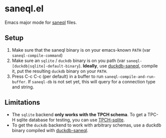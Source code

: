 # saneql.el

Emacs major mode for [saneql](https://github.com/neumannt/saneql) files.

## Setup

1. Make sure that the saneql binary is on your emacs-known `PATH` (var `saneql-compile-command`) 
2. Make sure an `sqlite` / `duckdb` binary is on you path (var `saneql-[duckdb|sqlite]-default-binary`). 
   **Ideally**, use [duckdb-saneql](https://github.com/maxi-k/duckdb-saneql), compile it, put the resulting `duckdb` binary on your `PATH`.
3. Press C-c C-c (per default) in a buffer to run `saneql-compile-and-run-buffer`. 
   If `saneql-db` is not set yet, this will query for a connection type and string.
   
## Limitations
- The `sqlite` backend **only works with the TPCH schema**. 
  To get a TPC-H sqlite database for testing, you can use [TPCH-sqlite](https://github.com/lovasoa/TPCH-sqlite).
- To get the `duckdb` backend to work with arbitrary schemas, use a duckdb binary compiled with [duckdb-saneql](https://github.com/maxi-k/duckdb-saneql).

